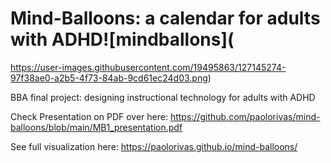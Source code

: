 # Mind-Balloons: a calendar for adults with ADHD![mindballons](

https://user-images.githubusercontent.com/19495863/127145274-97f38ae0-a2b5-4f73-84ab-9cd61ec24d03.png)

BBA final project: designing instructional technology for adults with ADHD

Check Presentation on PDF over here: https://github.com/paolorivas/mind-balloons/blob/main/MB1_presentation.pdf

See full visualization here: https://paolorivas.github.io/mind-balloons/
